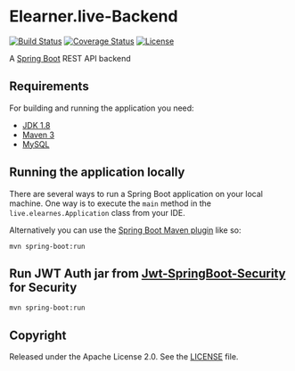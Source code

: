 # Elearner.live-Backend

[![Build Status](https://travis-ci.org/codecentric/springboot-sample-app.svg?branch=master)](https://travis-ci.org/codecentric/springboot-sample-app)
[![Coverage Status](https://coveralls.io/repos/github/codecentric/springboot-sample-app/badge.svg?branch=master)](https://coveralls.io/github/codecentric/springboot-sample-app?branch=master)
[![License](http://img.shields.io/:license-apache-blue.svg)](http://www.apache.org/licenses/LICENSE-2.0.html)

A [Spring Boot](http://projects.spring.io/spring-boot/) REST API backend

## Requirements

For building and running the application you need:

- [JDK 1.8](http://www.oracle.com/technetwork/java/javase/downloads/jdk8-downloads-2133151.html)
- [Maven 3](https://maven.apache.org)
- [MySQL](https://www.mysql.com/)

## Running the application locally

There are several ways to run a Spring Boot application on your local machine. One way is to execute the `main` method in the `live.elearnes.Application` class from your IDE.

Alternatively you can use the [Spring Boot Maven plugin](https://docs.spring.io/spring-boot/docs/current/reference/html/build-tool-plugins-maven-plugin.html) like so:

```shell
mvn spring-boot:run
```

## Run JWT Auth jar from [Jwt-SpringBoot-Security](https://github.com/monirozzaman/Jwt-SpringBoot-Security) for Security

```shell
mvn spring-boot:run
```

## Copyright

Released under the Apache License 2.0. See the [LICENSE](https://github.com/monirozzaman/eLearner.live--backend/blob/master/LICENSE) file.

